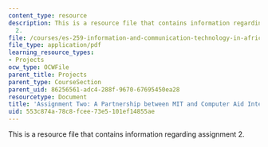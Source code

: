 ```yaml
---
content_type: resource
description: This is a resource file that contains information regarding assignment
  2.
file: /courses/es-259-information-and-communication-technology-in-africa-spring-2006/553c874a78c8fcee73e5101ef14855ae_MITES_259S06_gill_2.pdf
file_type: application/pdf
learning_resource_types:
- Projects
ocw_type: OCWFile
parent_title: Projects
parent_type: CourseSection
parent_uid: 86256561-adc4-288f-9670-67695450ea28
resourcetype: Document
title: 'Assignment Two: A Partnership between MIT and Computer Aid International'
uid: 553c874a-78c8-fcee-73e5-101ef14855ae
---
```

This is a resource file that contains information regarding assignment 2.

